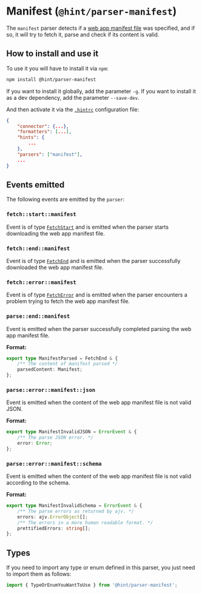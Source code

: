 # Manifest (`@hint/parser-manifest`)

The `manifest` parser detects if a [web app manifest file][manifest] was
specified, and if so, it will try to fetch it, parse and check if its
content is valid.

## How to install and use it

To use it you will have to install it via `npm`:

```bash
npm install @hint/parser-manifest
```

If you want to install it globally, add the parameter `-g`. If you
want to install it as a dev dependency, add the parameter `--save-dev`.

And then activate it via the [`.hintrc`][hintrc]
configuration file:

```json
{
    "connector": {...},
    "formatters": [...],
    "hints": {
        ...
    },
    "parsers": ["manifest"],
    ...
}
```

## Events emitted

The following events are emitted by the `parser`:

### `fetch::start::manifest`

Event is of type [`FetchStart`][fetchstart] and is emitted when the
parser starts downloading the web app manifest file.

### `fetch::end::manifest`

Event is of type [`FetchEnd`][fetchend] and is emitted when the parser
successfully downloaded the web app manifest file.

### `fetch::error::manifest`

Event is of type [`FetchError`][fetcherror] and is emitted when the
parser encounters a problem trying to fetch the web app manifest file.

### `parse::end::manifest`

Event is emitted when the parser successfully completed parsing
the web app manifest file.

**Format:**

```ts
export type ManifestParsed = FetchEnd & {
    /** The content of manifest parsed */
    parsedContent: Manifest;
};
```

### `parse::error::manifest::json`

Event is emitted when the content of the web app manifest file
is not valid JSON.

**Format:**

```ts
export type ManifestInvalidJSON = ErrorEvent & {
    /** The parse JSON error. */
    error: Error;
};
```

### `parse::error::manifest::schema`

Event is emitted when the content of the web app manifest file
is not valid according to the schema.

**Format:**

```ts
export type ManifestInvalidSchema = ErrorEvent & {
    /** The parse errors as returned by ajv. */
    errors: ajv.ErrorObject[];
    /** The errors in a more human readable format. */
    prettifiedErrors: string[];
};

```

## Types

If you need to import any type or enum defined in this parser, you just
need to import them as follows:

```ts
import { TypeOrEnumYouWantToUse } from '@hint/parser-manifest';
```

<!-- Link labels: -->

[fetchend]: https://webhint.io/docs/contributor-guide/getting-started/events/#fetchend
[fetcherror]: https://webhint.io/docs/contributor-guide/getting-started/events/#fetcherror
[fetchstart]: https://webhint.io/docs/contributor-guide/getting-started/events/#fetchstart
[hintrc]: https://webhint.io/docs/user-guide/configuring-webhint/summary/
[manifest]: https://www.w3.org/TR/appmanifest/
